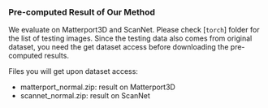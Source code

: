 ### Pre-computed Result of Our Method

We evaluate on Matterport3D and ScanNet. Please check [`torch`] folder for the list of testing images. Since the testing data also comes from original dataset, you need the get dataset access before downloading the pre-computed results.

Files you will get upon dataset access:
- matterport_normal.zip: result on Matterport3D
- scannet_normal.zip: result on ScanNet
